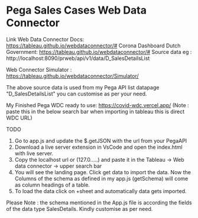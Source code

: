 # Pega Sales Cases Web Data Connector

Link Web Data Connector Docs: https://tableau.github.io/webdataconnector/#
Corona Dashboard Dutch Government: https://tableau.github.io/webdataconnector/#
Source data eg : http://localhost:8090/prweb/api/v1/data/D_SalesDetailsList 

Web Connector Simulator : https://tableau.github.io/webdataconnector/Simulator/

The above source data is used from my Pega API list datapage "D_SalesDetailsList" you can customise as per your need.

My Finished Pega WDC ready to use: https://covid-wdc.vercel.app/ (Note : paste this in the below search bar when importing in tableau this is direct WDC URL)

TODO

1. Go to app.js and update the $.getJSON with the url from your PegaAPI 
2. Download a live server extension in VsCode and open the index.html with live server.
3. Copy the localhost url or (127.0.....) and paste it in the Tableau -> Web data connector -> upper search bar
4. You will see the landing page. Click get data to import the data. Now the Columns of the schema as defined in my app.js  (getSchema) will come as column headings of a table.
5. To load the data click on +sheet and automatically data gets imported.

Please Note : the schema mentioned in the App.js file is according the fields of the data type SalesDetails. Kindly customise as per need.


